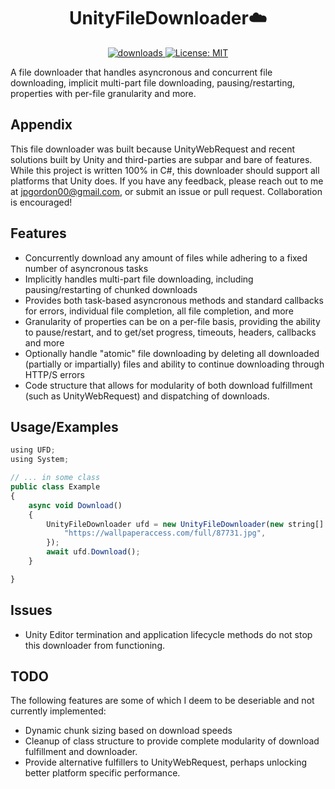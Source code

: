 <h1 align="center">UnityFileDownloader☁️</h1>
<p align="center">
  <a href="https://www.npmjs.com/package/readme-md-generator">
    <img alt="downloads" src="https://img.shields.io/npm/dm/readme-md-generator.svg?color=blue" target="_blank" />
  </a>
  <a href="https://github.com/kefranabg/readme-md-generator/blob/master/LICENSE">
    <img alt="License: MIT" src="https://img.shields.io/badge/license-MIT-yellow.svg" target="_blank" />
  </a>
</p>

A file downloader that handles asyncronous and concurrent file downloading, implicit multi-part file downloading, pausing/restarting, properties with per-file granularity and more.

## Appendix

This file downloader was built because UnityWebRequest and recent solutions built by Unity and third-parties are subpar and bare of features. While this project is written 100% in C#, this downloader should support all platforms that Unity does. If you have any feedback, please reach out to me at jpgordon00@gmail.com, or submit an issue or pull request. Collaboration is encouraged! 

## Features

- Concurrently download any amount of files while adhering to a fixed number of asyncronous tasks
- Implicitly handles multi-part file downloading, including pausing/restarting of chunked downloads
- Provides both task-based asyncronous methods and standard callbacks for errors, individual file completion, all file completion, and more
- Granularity of properties can be on a per-file basis, providing the ability to pause/restart, and to get/set progress, timeouts, headers, callbacks and more
- Optionally handle "atomic" file downloading by deleting all downloaded (partially or impartially) files and ability to continue downloading through HTTP/S errors
- Code structure that allows for modularity of both download fulfillment (such as UnityWebRequest) and dispatching of downloads.

## Usage/Examples

```javascript
using UFD;
using System;

// ... in some class
public class Example
{
    async void Download()
    {
        UnityFileDownloader ufd = new UnityFileDownloader(new string[] {
            "https://wallpaperaccess.com/full/87731.jpg",
        });
        await ufd.Download();
    }

}
```

## Issues
- Unity Editor termination and application lifecycle methods do not stop this downloader from functioning.

## TODO
The following features are some of which I deem to be deseriable and not currently implemented:

- Dynamic chunk sizing based on download speeds
- Cleanup of class structure to provide complete modularity of download fulfillment and downloader.
- Provide alternative fulfillers to UnityWebRequest, perhaps unlocking better platform specific performance.
